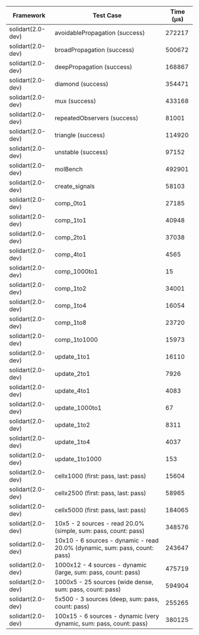 | Framework | Test Case | Time (μs) |
| --- | --- | --- |
| solidart(2.0-dev) | avoidablePropagation (success) | 272217 |
| solidart(2.0-dev) | broadPropagation (success) | 500672 |
| solidart(2.0-dev) | deepPropagation (success) | 168867 |
| solidart(2.0-dev) | diamond (success) | 354471 |
| solidart(2.0-dev) | mux (success) | 433168 |
| solidart(2.0-dev) | repeatedObservers (success) | 81001 |
| solidart(2.0-dev) | triangle (success) | 114920 |
| solidart(2.0-dev) | unstable (success) | 97152 |
| solidart(2.0-dev) | molBench | 492901 |
| solidart(2.0-dev) | create_signals | 58103 |
| solidart(2.0-dev) | comp_0to1 | 27185 |
| solidart(2.0-dev) | comp_1to1 | 40948 |
| solidart(2.0-dev) | comp_2to1 | 37038 |
| solidart(2.0-dev) | comp_4to1 | 4565 |
| solidart(2.0-dev) | comp_1000to1 | 15 |
| solidart(2.0-dev) | comp_1to2 | 34001 |
| solidart(2.0-dev) | comp_1to4 | 16054 |
| solidart(2.0-dev) | comp_1to8 | 23720 |
| solidart(2.0-dev) | comp_1to1000 | 15973 |
| solidart(2.0-dev) | update_1to1 | 16110 |
| solidart(2.0-dev) | update_2to1 | 7926 |
| solidart(2.0-dev) | update_4to1 | 4083 |
| solidart(2.0-dev) | update_1000to1 | 67 |
| solidart(2.0-dev) | update_1to2 | 8311 |
| solidart(2.0-dev) | update_1to4 | 4037 |
| solidart(2.0-dev) | update_1to1000 | 153 |
| solidart(2.0-dev) | cellx1000 (first: pass, last: pass) | 15604 |
| solidart(2.0-dev) | cellx2500 (first: pass, last: pass) | 58965 |
| solidart(2.0-dev) | cellx5000 (first: pass, last: pass) | 184065 |
| solidart(2.0-dev) | 10x5 - 2 sources - read 20.0% (simple, sum: pass, count: pass) | 348576 |
| solidart(2.0-dev) | 10x10 - 6 sources - dynamic - read 20.0% (dynamic, sum: pass, count: pass) | 243647 |
| solidart(2.0-dev) | 1000x12 - 4 sources - dynamic (large, sum: pass, count: pass) | 475719 |
| solidart(2.0-dev) | 1000x5 - 25 sources (wide dense, sum: pass, count: pass) | 594904 |
| solidart(2.0-dev) | 5x500 - 3 sources (deep, sum: pass, count: pass) | 255265 |
| solidart(2.0-dev) | 100x15 - 6 sources - dynamic (very dynamic, sum: pass, count: pass) | 380125 |
